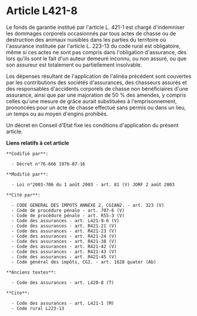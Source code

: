 # Article L421-8

Le fonds de garantie institué par l'article L. 421-1 est chargé d'indemniser les dommages corporels occasionnés par tous
actes de chasse ou de destruction des animaux nuisibles dans les parties du territoire où l'assurance instituée par l'article
L. 223-13 du code rural est obligatoire, même si ces actes ne sont pas compris dans l'obligation d'assurance, dès lors qu'ils
sont le fait d'un auteur demeuré inconnu, ou non assuré, ou que son assureur est totalement ou partiellement insolvable.

Les dépenses résultant de l'application de l'alinéa précédent sont couvertes par les contributions des sociétés d'assurances,
des chasseurs assurés et des responsables d'accidents corporels de chasse non bénéficiaires d'une assurance, ainsi que par
une majoration de 50 % des amendes, y compris celles qu'une mesure de grâce aurait substituées à l'emprisonnement, prononcées
pour un acte de chasse effectué sans permis ou dans un lieu, un temps ou au moyen d'engins prohibés.

Un décret en Conseil d'Etat fixe les conditions d'application du présent article.

**Liens relatifs à cet article**

	**Codifié par**:

	  - Décret n°76-666 1976-07-16

	**Modifié par**:

	  - Loi n°2003-706 du 1 août 2003 - art. 81 (V) JORF 2 août 2003

	**Cité par**:

	  - CODE GENERAL DES IMPOTS ANNEXE 2, CGIAN2. - art. 323 (V)
	  - Code de procédure pénale - art. 707-6 (V)
	  - Code de procédure pénale - art. R55-3 (V)
	  - Code des assurances - art. L421-9-6 (V)
	  - Code des assurances - art. R421-21 (V)
	  - Code des assurances - art. R421-23 (V)
	  - Code des assurances - art. R421-24 (V)
	  - Code des assurances - art. R421-38 (V)
	  - Code des assurances - art. R421-42 (V)
	  - Code des assurances - art. R421-43 (V)
	  - Code des assurances - art. R421-45 (V)
	  - Code général des impôts, CGI. - art. 1628 quater (Ab)

	**Anciens textes**:

	  - Code des assurances - art. L420-8 (T)

	**Cite**:

	  - Code des assurances - art. L421-1 (M)
	  - Code rural L223-13
